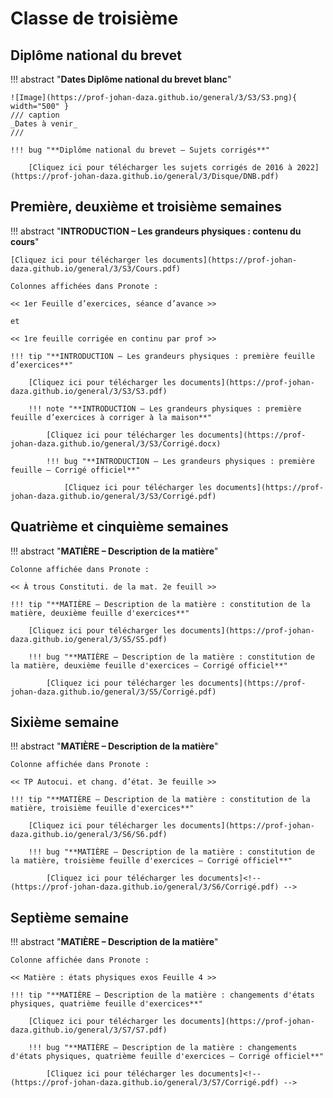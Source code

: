 # Classe de troisième

## Diplôme national du brevet

!!! abstract "**Dates Diplôme national du brevet blanc**"

    ![Image](https://prof-johan-daza.github.io/general/3/S3/S3.png){ width="500" }
    /// caption 
    _Dates à venir_
    ///

    !!! bug "**Diplôme national du brevet – Sujets corrigés**"

        [Cliquez ici pour télécharger les sujets corrigés de 2016 à 2022](https://prof-johan-daza.github.io/general/3/Disque/DNB.pdf)

## Première, deuxième et troisième semaines

!!! abstract "**INTRODUCTION – Les grandeurs physiques : contenu du cours**"

    [Cliquez ici pour télécharger les documents](https://prof-johan-daza.github.io/general/3/S3/Cours.pdf)
    
    Colonnes affichées dans Pronote : 
    
    << 1er Feuille d’exercices, séance d’avance >>
    
    et 
    
    << 1re feuille corrigée en continu par prof >>
    
    !!! tip "**INTRODUCTION – Les grandeurs physiques : première feuille d’exercices**"

        [Cliquez ici pour télécharger les documents](https://prof-johan-daza.github.io/general/3/S3/S3.pdf)

        !!! note "**INTRODUCTION – Les grandeurs physiques : première feuille d’exercices à corriger à la maison**"

            [Cliquez ici pour télécharger les documents](https://prof-johan-daza.github.io/general/3/S3/Corrigé.docx) 

            !!! bug "**INTRODUCTION – Les grandeurs physiques : première feuille – Corrigé officiel**"

                [Cliquez ici pour télécharger les documents](https://prof-johan-daza.github.io/general/3/S3/Corrigé.pdf)

## Quatrième et cinquième semaines

!!! abstract "**MATIÈRE – Description de la matière**"

    Colonne affichée dans Pronote : 
    
    << À trous Constituti. de la mat. 2e feuill >>

    !!! tip "**MATIÈRE – Description de la matière : constitution de la matière, deuxième feuille d'exercices**"

        [Cliquez ici pour télécharger les documents](https://prof-johan-daza.github.io/general/3/S5/S5.pdf)
            
        !!! bug "**MATIÈRE – Description de la matière : constitution de la matière, deuxième feuille d'exercices – Corrigé officiel**"
                            
            [Cliquez ici pour télécharger les documents](https://prof-johan-daza.github.io/general/3/S5/Corrigé.pdf)

## Sixième semaine

!!! abstract "**MATIÈRE – Description de la matière**"

    Colonne affichée dans Pronote : 
    
    << TP Autocui. et chang. d’état. 3e feuille >>
       
    !!! tip "**MATIÈRE – Description de la matière : constitution de la matière, troisième feuille d'exercices**"

        [Cliquez ici pour télécharger les documents](https://prof-johan-daza.github.io/general/3/S6/S6.pdf)

        !!! bug "**MATIÈRE – Description de la matière : constitution de la matière, troisième feuille d'exercices – Corrigé officiel**"
                            
            [Cliquez ici pour télécharger les documents]<!-- (https://prof-johan-daza.github.io/general/3/S6/Corrigé.pdf) -->

## Septième semaine

!!! abstract "**MATIÈRE – Description de la matière**"

    Colonne affichée dans Pronote : 
    
    << Matière : états physiques exos Feuille 4 >>
    
    !!! tip "**MATIÈRE – Description de la matière : changements d'états physiques, quatrième feuille d'exercices**"

        [Cliquez ici pour télécharger les documents](https://prof-johan-daza.github.io/general/3/S7/S7.pdf)

        !!! bug "**MATIÈRE – Description de la matière : changements d'états physiques, quatrième feuille d'exercices – Corrigé officiel**"
                            
            [Cliquez ici pour télécharger les documents]<!-- (https://prof-johan-daza.github.io/general/3/S7/Corrigé.pdf) -->